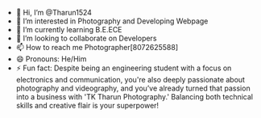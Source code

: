 - 👋 Hi, I’m @Tharun1524
- 👀 I’m interested in Photography and Developing Webpage
- 🌱 I’m currently learning B.E.ECE
- 💞️ I’m looking to collaborate on Developers
- 📫 How to reach me Photographer[8072625588]
- 😄 Pronouns: He/Him
- ⚡ Fun fact: Despite being an engineering student with a focus on electronics and communication, you're also deeply passionate about photography and videography, and you’ve already turned that passion into a business with 'TK Tharun Photography.' Balancing both technical skills and creative flair is your superpower!

<!---
Tharun1524/Tharun1524 is a ✨ special ✨ repository because its `README.md` (this file) appears on your GitHub profile.
You can click the Preview link to take a look at your changes.
--->
